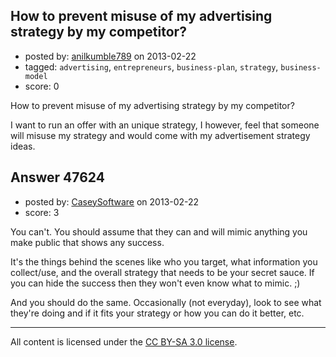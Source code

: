 ## How to prevent misuse of my advertising strategy by my competitor?

- posted by: [anilkumble789](https://stackexchange.com/users/-1/25100-anilkumble789) on 2013-02-22
- tagged: `advertising`, `entrepreneurs`, `business-plan`, `strategy`, `business-model`
- score: 0

How to prevent misuse of my advertising strategy by my competitor?

I want to run an offer with an unique strategy, I however, feel that someone will misuse my strategy and would come with my advertisement strategy ideas.


## Answer 47624

- posted by: [CaseySoftware](https://stackexchange.com/users/-1/11314-caseysoftware) on 2013-02-22
- score: 3

You can't. You should assume that they can and will mimic anything you make public that shows any success.

It's the things behind the scenes like who you target, what information you collect/use, and the overall strategy that needs to be your secret sauce. If you can hide the success then they won't even know what to mimic. ;)

And you should do the same. Occasionally (not everyday), look to see what they're doing and if it fits your strategy or how you can do it better, etc.



---

All content is licensed under the [CC BY-SA 3.0 license](https://creativecommons.org/licenses/by-sa/3.0/).
